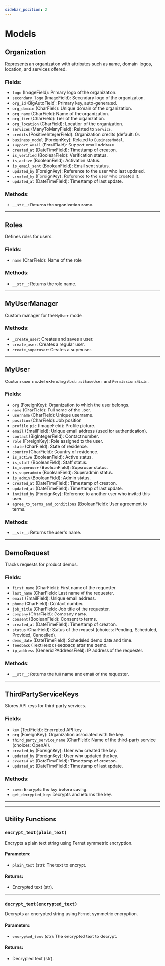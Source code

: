```yaml
---
sidebar_position: 2
---
```



# Models

## Organization
Represents an organization with attributes such as name, domain, logos, location, and services offered.

### Fields:
- `logo` (ImageField): Primary logo of the organization.
- `secondary_logo` (ImageField): Secondary logo of the organization.
- `org_id` (BigAutoField): Primary key, auto-generated.
- `org_domain` (CharField): Unique domain of the organization.
- `org_name` (CharField): Name of the organization.
- `org_tier` (CharField): Tier of the organization.
- `org_location` (CharField): Location of the organization.
- `services` (ManyToManyField): Related to `Service`.
- `credits` (PositiveIntegerField): Organization credits (default: 0).
- `business_model` (ForeignKey): Related to `BusinessModel`.
- `support_email` (EmailField): Support email address.
- `created_at` (DateTimeField): Timestamp of creation.
- `is_verified` (BooleanField): Verification status.
- `is_active` (BooleanField): Activation status.
- `is_email_sent` (BooleanField): Email sent status.
- `updated_by` (ForeignKey): Reference to the user who last updated.
- `created_by` (ForeignKey): Reference to the user who created it.
- `updated_at` (DateTimeField): Timestamp of last update.

### Methods:
- `__str__`: Returns the organization name.
---

## Roles
Defines roles for users.

### Fields:
- `name` (CharField): Name of the role.

### Methods:
- `__str__`: Returns the role name.

---
## MyUserManager
Custom manager for the `MyUser` model.

### Methods:
- `_create_user`: Creates and saves a user.
- `create_user`: Creates a regular user.
- `create_superuser`: Creates a superuser.
---

## MyUser
Custom user model extending `AbstractBaseUser` and `PermissionsMixin`.

### Fields:
- `org` (ForeignKey): Organization to which the user belongs.
- `name` (CharField): Full name of the user.
- `username` (CharField): Unique username.
- `position` (CharField): Job position.
- `profile_pic` (ImageField): Profile picture.
- `email` (EmailField): Unique email address (used for authentication).
- `contact` (BigIntegerField): Contact number.
- `role` (ForeignKey): Role assigned to the user.
- `state` (CharField): State of residence.
- `country` (CharField): Country of residence.
- `is_active` (BooleanField): Active status.
- `is_staff` (BooleanField): Staff status.
- `is_superuser` (BooleanField): Superuser status.
- `is_superadmin` (BooleanField): Superadmin status.
- `is_admin` (BooleanField): Admin status.
- `created_at` (DateTimeField): Timestamp of creation.
- `updated_at` (DateTimeField): Timestamp of last update.
- `invited_by` (ForeignKey): Reference to another user who invited this user.
- `agree_to_terms_and_conditions` (BooleanField): User agreement to terms.

### Methods:
- `__str__`: Returns the user's name.

---

## DemoRequest
Tracks requests for product demos.

### Fields:
- `first_name` (CharField): First name of the requester.
- `last_name` (CharField): Last name of the requester.
- `email` (EmailField): Unique email address.
- `phone` (CharField): Contact number.
- `job_title` (CharField): Job title of the requester.
- `company` (CharField): Company name.
- `consent` (BooleanField): Consent to terms.
- `created_at` (DateTimeField): Timestamp of creation.
- `status` (CharField): Status of the request (choices: Pending, Scheduled, Provided, Cancelled).
- `demo_date` (DateTimeField): Scheduled demo date and time.
- `feedback` (TextField): Feedback after the demo.
- `ip_address` (GenericIPAddressField): IP address of the requester.

### Methods:
- `__str__`: Returns the full name and email of the requester.

---

## ThirdPartyServiceKeys
Stores API keys for third-party services.

### Fields:
- `key` (TextField): Encrypted API key.
- `org` (ForeignKey): Organization associated with the key.
- `third_party_service_name` (CharField): Name of the third-party service (choices: OpenAI).
- `created_by` (ForeignKey): User who created the key.
- `updated_by` (ForeignKey): User who updated the key.
- `created_at` (DateTimeField): Timestamp of creation.
- `updated_at` (DateTimeField): Timestamp of last update.

### Methods:
- `save`: Encrypts the key before saving.
- `get_decrypted_key`: Decrypts and returns the key.

---
---
## Utility Functions

### `encrypt_text(plain_text)`
Encrypts a plain text string using Fernet symmetric encryption.

#### Parameters:
- `plain_text` (str): The text to encrypt.

#### Returns:
- Encrypted text (str).
---
### `decrypt_text(encrypted_text)`
Decrypts an encrypted string using Fernet symmetric encryption.

#### Parameters:
- `encrypted_text` (str): The encrypted text to decrypt.

#### Returns:
- Decrypted text (str).
